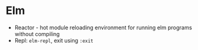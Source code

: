 # Elm
* Reactor - hot module reloading environment for running elm programs without compiling
* Repl: `elm-repl`, exit using `:exit`
